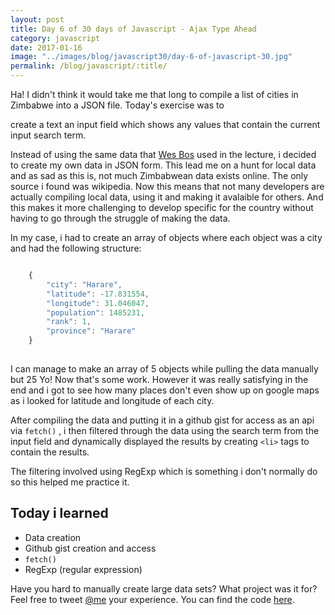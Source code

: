 ```yaml
--- 
layout: post
title: Day 6 of 30 days of Javascript - Ajax Type Ahead
category: javascript
date: 2017-01-16
image: "../images/blog/javascript30/day-6-of-javascript-30.jpg"
permalink: /blog/javascript/:title/
---
```


Ha! I didn't think it would take me that long to compile a list of cities in Zimbabwe into a JSON file. 
Today's exercise was to
<!--more-->
create a text an input field which shows any values that contain the current input search term.

Instead of using the same data that <a href="https://twitter.com/wesbos">Wes Bos</a> used in the lecture, i decided to create my own data in JSON form.
This lead me on a hunt for local data and as sad as this is, not much Zimbabwean data exists online. The only source i found was wikipedia.
Now this means that not many developers are actually compiling local data, using it and making it avalaible for others. And this makes it more challenging
to develop specific for the country without having to go through the struggle of making the data.

In my case, i had to create an array of objects where each object was a city and had the following structure:

```javascript

    {
        "city": "Harare",
        "latitude": -17.831554,
        "longitude": 31.046047,
        "population": 1485231,
        "rank": 1,
        "province": "Harare"
    }
    
```
I can manage to make an array of 5 objects while pulling the data manually but 25 Yo! Now that's some work. 
However it was really satisfying in the end and i got to see how many places don't even show up on google maps as i looked for latitude and longitude of each city.

After compiling the data and putting it in a github gist for access as an api via ``` fetch() ``` , i then filtered through the data using the search term from the 
input field and dynamically displayed the results by creating ``` <li> ``` tags to contain the results. 

The filtering involved using RegExp which is something i don't normally do so this helped me practice it. 

<h2>Today i learned</h2>

- Data creation
- Github gist creation and access
- ``` fetch() ```
- RegExp (regular expression)


Have you hard to manually create large data sets? What project was it for? Feel free to tweet <a href="https://twitter.com/{{site.twitter_username}}" target="_blank" title="Twitter">@me</a> your experience.
You can find the code <a href="https://github.com/Rayhatron/Exploring-Javascript/tree/master/06%20-%20Ajax%20Type%20Ahead" target="_blank" title="Github repo">here</a>.
